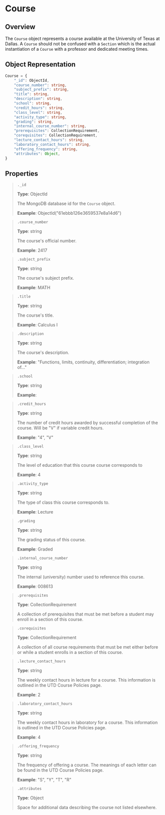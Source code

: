 # Course
## Overview

The `Course` object represents a course available at the University of Texas at Dallas. A `Course` should not be confused with a `Section` which is the actual instantiation of a `Course` with a professor and dedicated meeting times.

## Object Representation
```ts
Course = {
    "_id": ObjectId,
    "course_number": string,
    "subject_prefix": string,
    "title": string,
    "description": string,
    "school": string,
    "credit_hours": string,
    "class_level": string,
    "activity_type": string,
    "grading": string,
    "internal_course_number": string,
    "prerequisites": CollectionRequirement,
    "corequisites": CollectionRequirement,
    "lecture_contact_hours": string,
    "laboratory_contact_hours": string,
    "offering_frequency": string,
    "attributes": Object,
}
```

## Properties
> `._id`
> 
> **Type**: ObjectId
>
> The MongoDB database id for the `Course` object.
>
> **Example**: ObjectId("61ebbb126e3659537e8a14d6")

> `.course_number`
>
> **Type**: string
>
> The course's official number.
>
> **Example**: 2417

> `.subject_prefix`
>
> **Type**: string
>
> The course's subject prefix.
>
> **Example**: MATH

> `.title`
>
> **Type**: string
>
> The course's title.
>
> **Example**: Calculus I

> `.description`
>
> **Type**: string
>
> The course's description.
>
> **Example**: "Functions, limits, continuity, differentiation; integration of..."

> `.school`
>
> **Type**: string
>
> 
>
> **Example**: 

> `.credit_hours`
>
> **Type**: string
>
> The number of credit hours awarded by successful completion of the course. Will be "V" if variable credit hours.
>
> **Example**: "4", "V"

> `.class_level`
>
> **Type**: string
>
> The level of education that this course course corresponds to
>
> **Example**: 4

> `.activity_type`
>
> **Type**: string
>
> The type of class this course corresponds to.
>
> **Example**: Lecture

> `.grading`
>
> **Type**: string
>
> The grading status of this course.
>
> **Example**: Graded

> `.internal_course_number`
>
> **Type**: string
>
> The internal (university) number used to reference this course.
>
> **Example**: 008613

> `.prerequisites`
>
> **Type**: CollectionRequirement
>
> A collection of prerequisites that must be met before a student may enroll in a section of this course.

> `.corequisites`
>
> **Type**: CollectionRequirement
>
> A collection of all course requirements that must be met either before or while a student enrolls in a section of this course.

> `.lecture_contact_hours`
>
> **Type**: string
>
> The weekly contact hours in lecture for a course. This information is outlined in the UTD Course Policies page.
>
> **Example**: 2

> `.laboratory_contact_hours`
>
> **Type**: string
>
> The weekly contact hours in laboratory for a course. This information is outlined in the UTD Course Policies page.
>
> **Example**: 4

> `.offering_frequency`
>
> **Type**: string
>
> The frequency of offering a course. The meanings of each letter can be found in the UTD Course Policies page.
>
> **Example**: "S", "Y", "T", "R"

> `.attributes`
>
> **Type**: Object
>
> Space for additional data describing the course not listed elsewhere.
